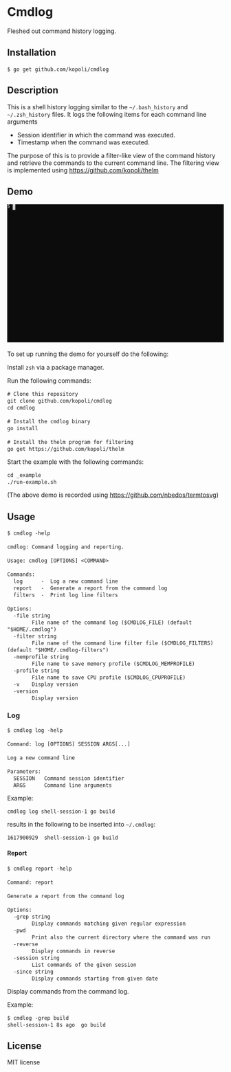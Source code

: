 # Cmdlog

Fleshed out command history logging.

## Installation

```
$ go get github.com/kopoli/cmdlog
```

## Description

This is a shell history logging similar to the `~/.bash_history` and `~/.zsh_history` files.
It logs the following items for each command line arguments

- Session identifier in which the command was executed.
- Timestamp when the command was executed.

The purpose of this is to provide a filter-like view of the command history and retrieve the commands to the current command line.
The filtering view is implemented using https://github.com/kopoli/thelm

## Demo

![Demo running cmdlog](./_example/cmdlog-demo.svg)

To set up running the demo for yourself do the following:

Install `zsh` via a package manager.

Run the following commands:

```
# Clone this repository
git clone github.com/kopoli/cmdlog
cd cmdlog

# Install the cmdlog binary
go install

# Install the thelm program for filtering
go get https://github.com/kopoli/thelm
```

Start the example with the following commands:
```
cd _example
./run-example.sh
```

(The above demo is recorded using https://github.com/nbedos/termtosvg)

## Usage

```
$ cmdlog -help

cmdlog: Command logging and reporting.

Usage: cmdlog [OPTIONS] <COMMAND>

Commands:
  log      -  Log a new command line
  report   -  Generate a report from the command log
  filters  -  Print log line filters

Options:
  -file string
    	File name of the command log ($CMDLOG_FILE) (default "$HOME/.cmdlog")
  -filter string
    	File name of the command line filter file ($CMDLOG_FILTERS) (default "$HOME/.cmdlog-filters")
  -memprofile string
    	File name to save memory profile ($CMDLOG_MEMPROFILE)
  -profile string
    	File name to save CPU profile ($CMDLOG_CPUPROFILE)
  -v	Display version
  -version
    	Display version
```

### Log

```
$ cmdlog log -help

Command: log [OPTIONS] SESSION ARGS[...]

Log a new command line

Parameters:
  SESSION   Command session identifier
  ARGS      Command line arguments
```

Example:
```
cmdlog log shell-session-1 go build
```

results in the following to be inserted into `~/.cmdlog`:
```
1617900929	shell-session-1	go build
```

#### Report

```
$ cmdlog report -help

Command: report

Generate a report from the command log

Options:
  -grep string
    	Display commands matching given regular expression
  -pwd
    	Print also the current directory where the command was run
  -reverse
    	Display commands in reverse
  -session string
    	List commands of the given session
  -since string
    	Display commands starting from given date
```

Display commands from the command log.

Example:
```
$ cmdlog -grep build
shell-session-1 8s ago	go build
```

## License

MIT license
